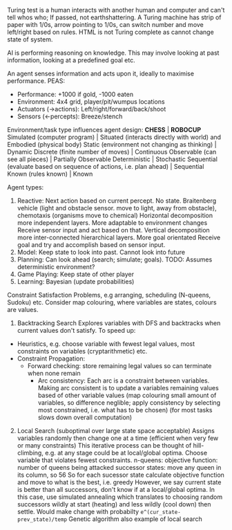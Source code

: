 <!-- SPDX-License-Identifier: zlib-acknowledgement -->
Turing test is a human interacts with another human and computer and can't tell whos who; If passed, not earthshattering.
A Turing machine has strip of paper with 1/0s, arrow pointing to 1/0s, can switch number and move left/right based on rules.
HTML is not Turing complete as cannot change state of system.

AI is performing reasoning on knowledge.
This may involve looking at past information, looking at a predefined goal etc. 

An agent senses information and acts upon it, ideally to maximise performance.
PEAS:
 - Performance: +1000 if gold, -1000 eaten
 - Environment: 4x4 grid, player/pit/wumpus locations
 - Actuators (->actions): Left/right/forward/back/shoot
 - Sensors (<-percepts): Breeze/stench 

Environment/task type influences agent design:
**CHESS**                                                               | **ROBOCUP**
Simulated (computer program)                                            | Situated (interacts directly with world) and Embodied (physical body)
Static (environment not changing as thinking)                           | Dynamic
Discrete (finite number of moves)                                       | Continuous
Observable (can see all pieces)                                         | Partially Observable
Deterministic                                                           | Stochastic
Sequential (evaluate based on sequence of actions, i.e. plan ahead)     | Sequential
Known (rules known)                                                     | Known

Agent types:
1. Reactive: Next action based on current percept. No state.
Braitenberg vehicle (light and obstacle sensor. move to light, away from obstacle), chemotaxis (organisms move to chemical)
Horizontal decomposition more independent layers. More adaptable to environment changes
Receive sensor input and act based on that.
Vertical decomposition more inter-connected hierarchical layers. More goal orientated 
Receive goal and try and accomplish based on sensor input.
2. Model: Keep state to look into past. Cannot look into future
3. Planning: Can look ahead (search; simulate; goals). TODO: Assumes deterministic environment?
4. Game Playing: Keep state of other player
5. Learning: Bayesian (update probabilities) 

Constraint Satisfaction Problems, e.g arranging, scheduling (N-queens, Sudoku) etc.
Consider map colouring, where variables are states, colours are values.
1. Backtracking Search
Explores variables with DFS and backtracks when current values don't satisfy.
To speed up:
* Heuristics, e.g. choose variable with fewest legal values, most constraints on variables (cryptarithmetic) etc.
* Constraint Propagation:
  - Forward checking: store remaining legal values so can terminate when none remain
    + Arc consistency: Each arc is a constraint between variables. 
      Making arc consistent is to update a variables remaining values based of other variable values
      (map colouring small amount of variables, so difference neglible; apply consistency by selecting most constrained, i.e. what has to be chosen)
      (for most tasks slows down overall computation)
2. Local Search (suboptimal over large state space acceptable)
Assigns variables randomly then change one at a time (efficient when very few or many constraints)
This iterative process can be thought of hill-climbing, e.g. at any stage could be at local/global optima.
Choose variable that violates fewest constraints. 
n-queens:
objective function: number of queens being attacked
successor states: move any queen in its column, so 56
So for each sucessor state calculate objective function and move to what is the best, i.e. greedy
However, we say current state is better than all successors, don't know if at a local/global optima.
In this case, use simulated annealing which translates to choosing random successors wildly at start (heating) and less wildly (cool down) then settle.
Would make change with probabilty `e^(cur_state-prev_state)/temp`
Genetic algorithm also example of local search
